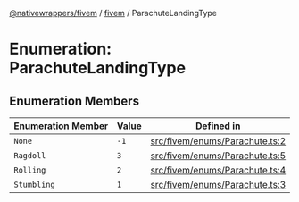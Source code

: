 [@nativewrappers/fivem](../../README.md) / [fivem](../README.md) / ParachuteLandingType

# Enumeration: ParachuteLandingType

## Enumeration Members

| Enumeration Member | Value | Defined in |
| ------ | ------ | ------ |
| `None` | `-1` | [src/fivem/enums/Parachute.ts:2](https://github.com/nativewrappers/fivem/blob/2d4fa96d0a81695a673fe4c595d3abfefbf554a5/src/fivem/enums/Parachute.ts#L2) |
| `Ragdoll` | `3` | [src/fivem/enums/Parachute.ts:5](https://github.com/nativewrappers/fivem/blob/2d4fa96d0a81695a673fe4c595d3abfefbf554a5/src/fivem/enums/Parachute.ts#L5) |
| `Rolling` | `2` | [src/fivem/enums/Parachute.ts:4](https://github.com/nativewrappers/fivem/blob/2d4fa96d0a81695a673fe4c595d3abfefbf554a5/src/fivem/enums/Parachute.ts#L4) |
| `Stumbling` | `1` | [src/fivem/enums/Parachute.ts:3](https://github.com/nativewrappers/fivem/blob/2d4fa96d0a81695a673fe4c595d3abfefbf554a5/src/fivem/enums/Parachute.ts#L3) |

